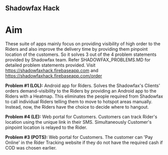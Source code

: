 ## Shadowfax Hack
# Aim
These suite of apps mainly focus on providing visibility of high order to the Riders and also improve the delivery time by providing them pinpoint location of the customers. So it solves 3 out of the 4 problem statements provided by Shadowfax team. Refer SHADOWFAX_PROBLEMS.MD for detailed problem statements provided. Visit https://shadowfaxhack.firebaseapp.com and https://shadowfaxhack.firebaseapp.com/order

**Problem #1 (LOL):** Android app for Riders. Solves the Shadowfax's Clients' orders demand-visibility to the Riders by providing an Android app to the Riders with a Heatmap. This eliminates the people required from Shadowfax to call individual Riders telling them to move to hotspot areas manually. Instead, now, the Riders have the choice to decide where to hangout.

**Problem #4 (LE):** Web portal for Customers. Customers can track Rider's location using the unique link in their SMS. Simultaneously Customer's pinpoint location is relayed to the Rider.

**Problem #3 (POTS):** Web portal for Customers. The customer can 'Pay Online' in the Rider Tracking website if they do not have the required cash if COD was chosen earlier.

